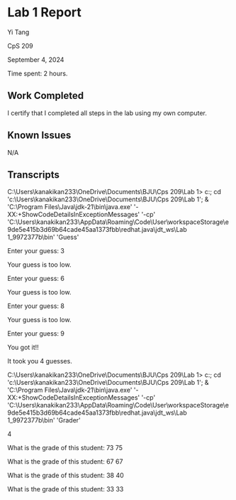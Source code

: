 # Lab 1 Report

Yi Tang 

CpS 209  

September 4, 2024

Time spent: 2 hours.

## Work Completed

I certify that I completed all steps in the lab using my own computer.


## Known Issues

N/A

## Transcripts

 C:\Users\kanakikan233\OneDrive\Documents\BJU\Cps 209\Lab 1>  c:; cd 'c:\Users\kanakikan233\OneDrive\Documents\BJU\Cps 209\Lab 1'; & 'C:\Program Files\Java\jdk-21\bin\java.exe' '-XX:+ShowCodeDetailsInExceptionMessages' '-cp' 'C:\Users\kanakikan233\AppData\Roaming\Code\User\workspaceStorage\e9de5e415b3d69b64cade45aa1373fbb\redhat.java\jdt_ws\Lab 1_9972377b\bin' 'Guess' 

Enter your guess: 
3

Your guess is too low.

Enter your guess:
6

Your guess is too low.

Enter your guess:
8

Your guess is too low.

Enter your guess:
9

You got it!!

It took you 4 guesses.

C:\Users\kanakikan233\OneDrive\Documents\BJU\Cps 209\Lab 1>  c:; cd 'c:\Users\kanakikan233\OneDrive\Documents\BJU\Cps 209\Lab 1'; & 'C:\Program Files\Java\jdk-21\bin\java.exe' '-XX:+ShowCodeDetailsInExceptionMessages' '-cp' 'C:\Users\kanakikan233\AppData\Roaming\Code\User\workspaceStorage\e9de5e415b3d69b64cade45aa1373fbb\redhat.java\jdt_ws\Lab 1_9972377b\bin' 'Grader' 

4

What is the grade of this student:
73
75

What is the grade of this student:
67
67

What is the grade of this student:
38
40

What is the grade of this student:
33
33